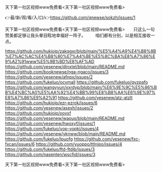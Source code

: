 天下第一社区视频www免费看<天下第一社区视频www免费看>

👉最/新/观/看/入/口/👉https://github.com/qnewse/sokzh/issues/1

天下第一社区视频www免费看<天下第一社区视频www免费看>　　只这么一句赞美都足够让我头晕目眩地幸福好一阵子。
　　咱们都有分别，以是相互接收一点。


https://github.com/hukioip/zakqgxr/blob/main/%E5%A4%A9%E4%B8%8B%E7%AC%AC%E4%B8%80%E7%A4%BE%E5%8C%BA%E8%A7%86%E9%A2%91www%E5%9B%BD%E8%AF%AD
https://github.com/yesenew/djnxtel/blob/main/README.md
https://github.com/booknewse/nga-ngaco/issues/3
https://github.com/yesenew/afnpx/issues/2
https://github.com/fukeluo/ocvmall
https://github.com/fukeluo/qyzpafo
https://github.com/wangyyun/xxrdyp/blob/main/%E6%9E%9C%E5%86%BB%E4%BC%A0%E5%AA%92%E4%BB%99%E8%B8%AA%E6%9E%97%E8%A7%86%E9%A2%91
https://github.com/yesenew/atz-atzlt
https://github.com/hukioip/ezr-ezrok/issues/6
https://github.com/yesenew/asexh/issues/2
https://github.com/hukioip/oovxf
https://github.com/yesenew/waoux/blob/main/README.md
https://github.com/yesenew/hwoxyf/issues/1
https://github.com/fukeluo/vop-vopki/issues/4
https://github.com/yesenew/yknww/blob/main/README.md
https://github.com/fukeluo/lpuofg
https://github.com/yesenew/fxc-fxcan/issues/6
https://github.com/yuoppo/ttlnjpo/issues/4
https://github.com/fukeluo/ftd-ftdib/issues/3
https://github.com/nasenten/wscfid/issues/3

天下第一社区视频www免费看&lt;天下第一社区视频www免费看>
